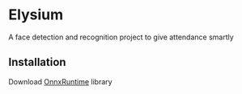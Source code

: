 # Elysium
A face detection and recognition project to give attendance smartly

## Installation
Download [OnnxRuntime](https://github.com/microsoft/onnxruntime/releases/tag/v1.20.1) library
